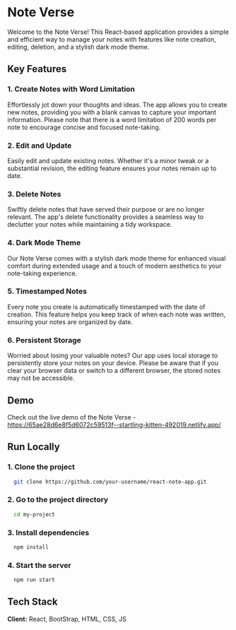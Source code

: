 # Note Verse

Welcome to the Note Verse! This React-based application provides a simple and efficient way to manage your notes with features like note creation, editing, deletion, and a stylish dark mode theme.

## Key Features

### 1. Create Notes with Word Limitation

Effortlessly jot down your thoughts and ideas. The app allows you to create new notes, providing you with a blank canvas to capture your important information. Please note that there is a word limitation of 200 words per note to encourage concise and focused note-taking.

### 2. Edit and Update
Easily edit and update existing notes. Whether it's a minor tweak or a substantial revision, the editing feature ensures your notes remain up to date.

### 3. Delete Notes
Swiftly delete notes that have served their purpose or are no longer relevant. The app's delete functionality provides a seamless way to declutter your notes while maintaining a tidy workspace.

### 4. Dark Mode Theme
Our Note Verse comes with a stylish dark mode theme for enhanced visual comfort during extended usage and a touch of modern aesthetics to your note-taking experience.

### 5. Timestamped Notes
Every note you create is automatically timestamped with the date of creation. This feature helps you keep track of when each note was written, ensuring your notes are organized by date.

### 6. Persistent Storage
Worried about losing your valuable notes? Our app uses local storage to persistently store your notes on your device. Please be aware that if you clear your browser data or switch to a different browser, the stored notes may not be accessible.
## Demo

Check out the live demo of the Note Verse - <a href="https://65ae28d6e8f5d6072c59513f--startling-kitten-492019.netlify.app/" target="_blank">https://65ae28d6e8f5d6072c59513f--startling-kitten-492019.netlify.app/</a>


## Run Locally

### 1. Clone the project

```bash
  git clone https://github.com/your-username/react-note-app.git
```

### 2. Go to the project directory

```bash
  cd my-project
```

### 3. Install dependencies

```bash
  npm install
```

### 4. Start the server

```bash
  npm run start
```


## Tech Stack

**Client:** React, BootStrap, HTML, CSS, JS

